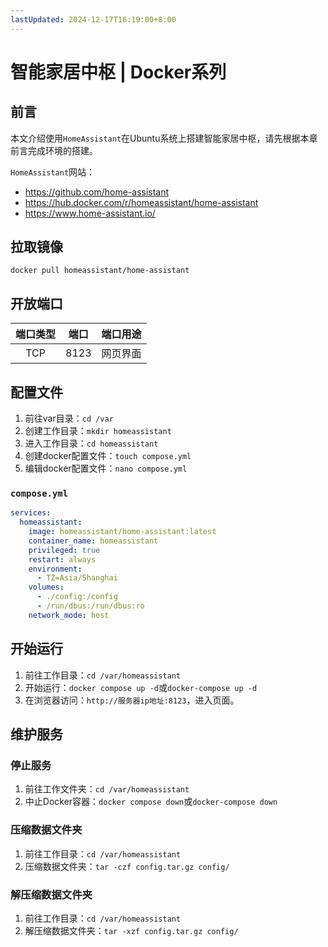 ```yaml
---
lastUpdated: 2024-12-17T16:19:00+8:00
---
```


# 智能家居中枢 | Docker系列

## 前言

本文介绍使用```HomeAssistant```在Ubuntu系统上搭建智能家居中枢，请先根据本章前言完成环境的搭建。

```HomeAssistant```网站：
- <https://github.com/home-assistant>
- <https://hub.docker.com/r/homeassistant/home-assistant>
- <https://www.home-assistant.io/>

## 拉取镜像

```docker pull homeassistant/home-assistant```

## 开放端口

| 端口类型 | 端口  | 端口用途 |
| :------: | :---: | :------: |
|   TCP    | 8123  | 网页界面 |

## 配置文件

1. 前往var目录：```cd /var```
2. 创建工作目录：```mkdir homeassistant```
3. 进入工作目录：```cd homeassistant```
4. 创建docker配置文件：```touch compose.yml```
5. 编辑docker配置文件：```nano compose.yml```

### ```compose.yml```

```yml
services:
  homeassistant:
    image: homeassistant/home-assistant:latest
    container_name: homeassistant
    privileged: true
    restart: always
    environment:
      - TZ=Asia/Shanghai
    volumes:
      - ./config:/config
      - /run/dbus:/run/dbus:ro
    network_mode: host
```

## 开始运行

1. 前往工作目录：```cd /var/homeassistant```
2. 开始运行：```docker compose up -d```或```docker-compose up -d```
3. 在浏览器访问：```http://服务器ip地址:8123```，进入页面。

## 维护服务

### 停止服务

1. 前往工作文件夹：```cd /var/homeassistant```
2. 中止Docker容器：```docker compose down```或```docker-compose down```

### 压缩数据文件夹

1. 前往工作目录：```cd /var/homeassistant```
2. 压缩数据文件夹：```tar -czf config.tar.gz config/```

### 解压缩数据文件夹

1. 前往工作目录：```cd /var/homeassistant```
2. 解压缩数据文件夹：```tar -xzf config.tar.gz config/```